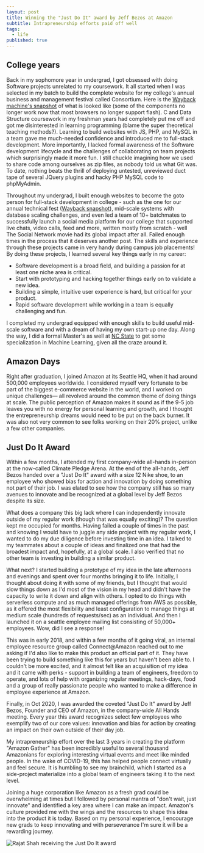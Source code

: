 ```yaml
---
layout: post
title: Winning the "Just Do It" award by Jeff Bezos at Amazon
subtitle: Intrapreneurship efforts paid off well
tags:
  - life
published: true
---
```


## College years
Back in my sophomore year in undergrad, I got obsessed with doing Software projects unrelated to my coursework. It all started when I was selected in my batch to build the complete website for my college's annual business and management festival called Consortium. Here is the [Wayback machine's snapshot](https://web.archive.org/web/20120315191008/http://www.consortiumvnit.com/index.php) of what is looked like (some of the components no longer work now that most browsers no longer support flash). C and Data Structure coursework in my freshman years had completely put me off and got me disinterested in learning programming (blame the super theoretical teaching methods?). Learning to build websites with JS, PHP, and MySQL in a team gave me much-needed confidence and introduced me to full-stack development. More importantly, I lacked formal awareness of the Software development lifecycle and the challenges of collaborating on team projects which surprisingly made it more fun. I still chuckle imagining how we used to share code among ourselves as zip files, as nobody told us what Git was. To date, nothing beats the thrill of deploying untested, unreviewed duct tape of several JQuery plugins and hacky PHP MySQL code to phpMyAdmin. 

Throughout my undergrad, I built enough websites to become the goto person for full-stack development in college - such as the one for our annual technical fest ([Wayback snapshot](https://web.archive.org/web/20130115195228/http://axisvnit.org/)), mid-scale systems with database scaling challenges, and even led a team of 10+ batchmates to successfully launch a social media platform for our college that supported live chats, video calls, feed and more, written mostly from scratch - well The Social Network movie had its global impact after all. Failed enough times in the process that it deserves another post. The skills and experience through these projects came in very handy during campus job placements! 
By doing these projects, I learned several key things early in my career:
* Software development is a broad field, and building a passion for at least one niche area is critical.
* Start with prototyping and hacking together things early on to validate a new idea.
* Building a simple, intuitive user experience is hard, but critical for your product.
* Rapid software development while working in a team is equally challenging and fun.

I completed my undergrad equipped with enough skills to build useful mid-scale software and with a dream of having my own start-up one day. Along the way, I did a formal Master's as well at [NC State](https://ncsu.edu/) to get some specialization in Machine Learning, given all the craze around it.

## Amazon Days
Right after graduation, I joined Amazon at its Seattle HQ, when it had around 500,000 employees worldwide. I considered myself very fortunate to be part of the biggest e-commerce website in the world, and I worked on unique challenges— all revolved around the common theme of doing things at scale. The public perception of Amazon makes it sound as if the 9-5 job leaves you with no energy for personal learning and growth, and I thought the entrepreneurship dreams would need to be put on the back burner. It was also not very common to see folks working on their 20% project, unlike a few other companies. 

## Just Do It Award
Within a few months, I attended my first company-wide all-hands in-person at the now-called Climate Pledge Arena. At the end of the all-hands, Jeff Bezos handed over a "Just Do It" award with a size 12 Nike shoe, to an employee who showed bias for action and innovation by doing something not part of their job. I was elated to see how the company still has so many avenues to innovate and be recognized at a global level by Jeff Bezos despite its size. 

What does a company this big lack where I can independently innovate outside of my regular work (though that was equally exciting)? The question kept me occupied for months. Having failed a couple of times in the past and knowing I would have to juggle any side project with my regular work, I wanted to do my due diligence before investing time in an idea. I talked to my teammates about a couple of ideas and finalized one that had the broadest impact and, hopefully, at a global scale. I also verified that no other team is investing in building a similar product. 

What next? I started building a prototype of my idea in the late afternoons and evenings and spent over four months bringing it to life. Initially, I thought about doing it with some of my friends, but I thought that would slow things down as I'd most of the vision in my head and didn't have the capacity to write it down and align with others. I opted to do things with serverless compute and as much managed offerings from AWS as possible, as it offered the most flexibility and least configuration to manage things at medium scale (hundreds of requests/sec) as an individual. And then I launched it on a seattle employee mailing list consisting of 50,000+ employees. Wow, did I see a response!

This was in early 2018, and within a few months of it going viral, an internal employee resource group called Connect@Amazon reached out to me asking if I'd also like to make this product an official part of it. They have been trying to build something like this for years but haven't been able to. I couldn't be more excited, and it almost felt like an acquisition of my idea and it came with perks - support in building a team of engineers, freedom to operate, and lots of help with organizing regular meetings, hack-days, food and a group of really passionate people who wanted to make a difference in employee experience at Amazon.

Finally, in Oct 2020, I was awarded the coveted "Just Do It" award by Jeff Bezos, Founder and CEO of Amazon, in the company-wide All Hands meeting. Every year this award recognizes select few employees who exemplify two of our core values: innovation and bias for action by creating an impact on their own outside of their day job.

My intrapreneurship effort over the last 3 years in creating the platform "Amazon Gather" has been incredibly useful to several thousand Amazonians for exploring interesting virtual events and meet like minded people. In the wake of COVID-19, this has helped people connect virtually and feel secure. It is humbling to see my brainchild, which I started as a side-project materialize into a global team of engineers taking it to the next level.

Joining a huge corporation like Amazon as a fresh grad could be overwhelming at times but I followed by personal mantra of "don't wait, just innovate" and identified a key area where I can make an impact. Amazon's culture provided me with the wings and the resources to shape this idea into the product it is today. Based on my personal experience, I encourage new grads to keep innovating and with perseverance I'm sure it will be a rewarding journey.



![Rajat Shah receiving the Just Do It award]({{site.baseurl}}https://raw.githubusercontent.com/shahrajat/shahrajat.github.io/master/assets/jeff-bezos-rajat-shah.jpeg)
